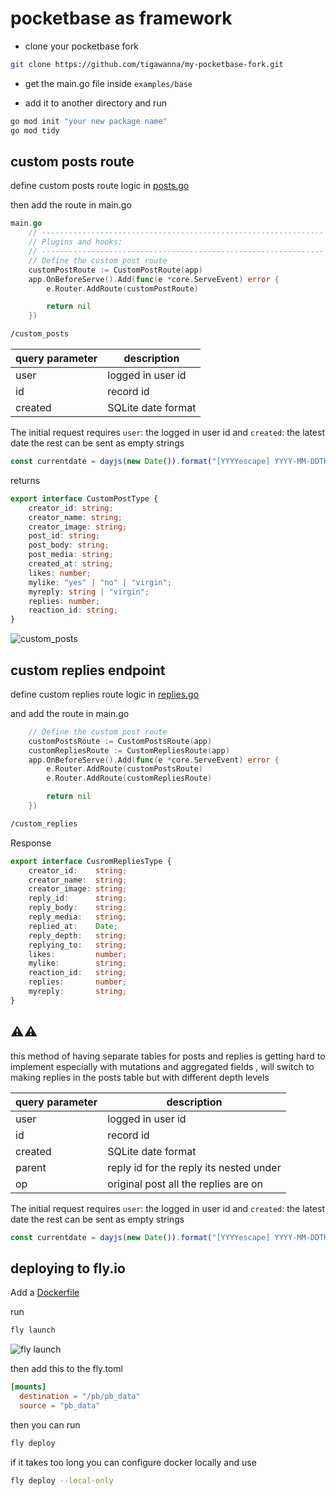 # pocketbase as framework

- clone your pocketbase fork
```sh
git clone https://github.com/tigawanna/my-pocketbase-fork.git
```

-  get the main.go file inside `examples/base`

- add it to another directory and run

```sh
go mod init "your new package name"
go mod tidy
```
## custom posts route

define custom posts route logic in 
[posts.go](posts.go)

then add the route in main.go

```go
main.go
	// ---------------------------------------------------------------
	// Plugins and hooks:
	// ---------------------------------------------------------------
	// Define the custom post route
	customPostRoute := CustomPostRoute(app)
	app.OnBeforeServe().Add(func(e *core.ServeEvent) error {
		e.Router.AddRoute(customPostRoute)

		return nil
	})

```




```sh
/custom_posts
```

|query parameter|description|
|----------------|----------|
| user | logged in user id |
|id | record id 
| created   | SQLite date format  |


The initial request requires 
`user`: the logged in user id and `created`: the latest date the rest can be sent as empty strings 
```js
const currentdate = dayjs(new Date()).format("[YYYYescape] YYYY-MM-DDTHH:mm:ssZ[Z]")
```


returns
```ts
export interface CustomPostType {
    creator_id: string;
    creator_name: string;
    creator_image: string;
    post_id: string;
    post_body: string;
    post_media: string;
    created_at: string;
    likes: number;
    mylike: "yes" | "no" | "virgin";
    myreply: string | "virgin";
    replies: number;
    reaction_id: string;
}
```
![custom_posts](https://user-images.githubusercontent.com/72096712/212390604-b102e1ef-346e-4bce-9d50-e12af309162c.png)


## custom replies endpoint

define custom replies route logic in 
[replies.go](replies.go)

and add the route in main.go
```go
	// Define the custom post route
	customPostsRoute := CustomPostsRoute(app)
	customRepliesRoute := CustomRepliesRoute(app)
	app.OnBeforeServe().Add(func(e *core.ServeEvent) error {
		e.Router.AddRoute(customPostsRoute)
		e.Router.AddRoute(customRepliesRoute)

		return nil
	})
```


```sh
/custom_replies
```
Response
```ts
export interface CusromRepliesType {
    creator_id:    string;
    creator_name:  string;
    creator_image: string;
    reply_id:      string;
    reply_body:    string;
    reply_media:   string;
    replied_at:    Date;
    reply_depth:   string;
    replying_to:   string;
    likes:         number;
    mylike:        string;
    reaction_id:   string;
    replies:       number;
    myreply:       string;
}
```




## ⚠️⚠️
this method of having separate tables for posts and replies is getting hard to implement especially with mutations and aggregated fields , will switch to making replies in the posts table but with different depth levels 

|query parameter|description|
|----------------|----------|
| user | logged in user id |
|id | record id 
| created   | SQLite date format  |
| parent    | reply id for the reply its nested under|
| op | original post all the replies are on |



The initial request requires 
`user`: the logged in user id and `created`: the latest date the rest can be sent as empty strings 
```js
const currentdate = dayjs(new Date()).format("[YYYYescape] YYYY-MM-DDTHH:mm:ssZ[Z]")
```

## deploying to fly.io

Add a [Dockerfile](Dockerfile)

run 
```sh
fly launch
```
![fly launch](https://user-images.githubusercontent.com/72096712/213918321-0253f043-4f65-4838-a8f8-bf0d4c0c4814.png)

then add this to the fly.toml

```toml
[mounts]
  destination = "/pb/pb_data"
  source = "pb_data"
```



then you can run 
```sh 
fly deploy 
```
if it takes too long you can configure docker locally and use
```sh
fly deploy --local-only 
```
